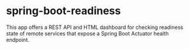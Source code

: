 # spring-boot-readiness
This app offers a REST API and HTML dashboard for checking readiness state of remote services that expose a Spring Boot Actuator health endpoint.
